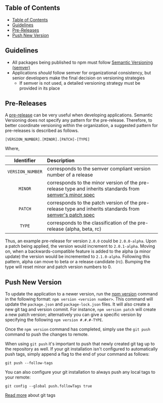 ## Table of Contents

- [Table of Contents](#table-of-contents)
- [Guidelines](#guidelines)
- [Pre-Releases](#pre-releases)
- [Push New Version](#push-new-version)

## Guidelines
* All packages being published to npm must follow [Semantic Versioning (semver)](https://semver.org/)
* Applications _should_ follow semver for organizational consistency, but senior developers make the final decision on versioning strategies
  - If semver is not used, a detailed versioning strategy must be provided in its place

## Pre-Releases
A [pre-release](https://semver.org/#spec-item-9) can be very useful when developing applications. Semantic Versioning does not specify any pattern for the pre-release. Therefore, to better coordinate versioning within the organization, a suggested pattern for pre-releases is described as follows.

```
[VERSION_NUMBER].[MINOR].[PATCH]-[TYPE]
```

Where,

| Identifier | Description |
| :---:        |     :---     |
| `VERSION_NUMBER`   | corresponds to the semver compliant version number of a release     | 
|`MINOR` | corresponds to the minor version of the pre-release type and inherits standards from [semver's minor spec](https://semver.org/#spec-item-7) |
|`PATCH` | corresponds to the patch version of the pre-release type and inherits standards from [semver's patch spec](https://semver.org/#spec-item-6)|
| `TYPE` | corresponds to the classification of the pre-release (alpha, beta, rc)       |

Thus, an example pre-release for version `2.0.0` could be `2.0.0-alpha`. Upon a patch being applied, the version would increment to `2.0.1-alpha`. Moving on, when a backwards-compatible feature is added to the alpha (a minor update) the version would be incremented to `2.1.0-alpha`. Following this pattern, alpha can move to beta or a release candidate (rc). Bumping the type will reset minor and patch version numbers to 0.

## Push New Version
To update the application to a newer version, run the [npm version](https://docs.npmjs.com/cli/version) command in the following format: `npm version <version number>`. This command will update the `package.json` and `package-lock.json` files. It will also create a new git tag and version commit. For instance, `npm version patch` will create a new patch version; alternatively you can give a specific version by specifying the following `npm version #.#.#-TYPE`.

Once the `npm version` command has completed, simply use the `git push` command to push the changes to remote. 

When using `git push` it's important to push that newly created git tag up to the repository as well. If your git installation isn't configured to automatically push tags, simply append a flag to the end of your command as follows:

`git push --follow-tags`

You can also configure your git installation to always push any local tags to your remote:

`git config --global push.followTags true`

[Read more](https://git-scm.com/book/en/v2/Git-Basics-Tagging) about git tags 
